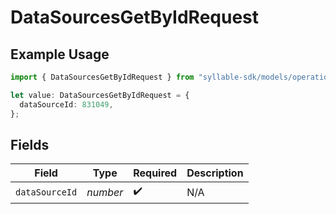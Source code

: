 # DataSourcesGetByIdRequest

## Example Usage

```typescript
import { DataSourcesGetByIdRequest } from "syllable-sdk/models/operations";

let value: DataSourcesGetByIdRequest = {
  dataSourceId: 831049,
};
```

## Fields

| Field              | Type               | Required           | Description        |
| ------------------ | ------------------ | ------------------ | ------------------ |
| `dataSourceId`     | *number*           | :heavy_check_mark: | N/A                |